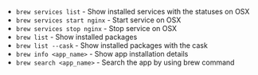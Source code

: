 * `brew services list` - Show installed services with the statuses on OSX
* `brew services start nginx` - Start service on OSX
* `brew services stop nginx` - Stop service on OSX
* `brew list` - Show installed packages
* `brew list --cask` - Show installed packages with the cask
* `brew info <app_name>` - Show app installation details
* `brew search <app_name>` - Search the app by using brew command
